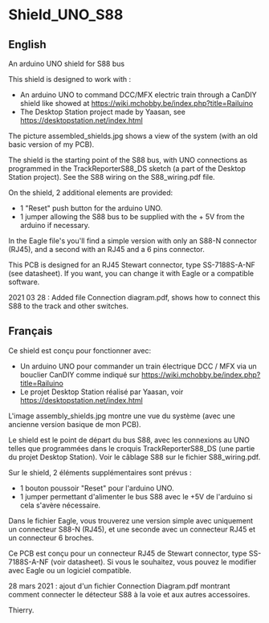 # Shield_UNO_S88

English
-------
An arduino UNO shield for S88 bus

This shield is designed to work with :
* An arduino UNO to command DCC/MFX electric train through a CanDIY shield like showed at https://wiki.mchobby.be/index.php?title=Railuino
* The Desktop Station project made by Yaasan, see https://desktopstation.net/index.html

The picture assembled_shields.jpg shows a view of the system (with an old basic version of my PCB).

The shield is the starting point of the S88 bus, with UNO connections as programmed in the TrackReporterS88_DS sketch (a part of the Desktop Station project).
See the S88 wiring on the S88_wiring.pdf file.

On the shield, 2 additional elements are provided:
* 1 "Reset" push button for the arduino UNO.
* 1 jumper allowing the S88 bus to be supplied with the + 5V from the arduino if necessary.

In the Eagle file's you'll find a simple version with only an S88-N connector (RJ45), and a second with an RJ45 and a 6 pins connector.

This PCB is designed for an RJ45 Stewart connector, type SS-7188S-A-NF (see datasheet).
If you want, you can change it with Eagle or a compatible software.

2021 03 28 : Added file Connection diagram.pdf, shows how to connect this S88 to the track and other switches.


Français
--------

Ce shield est conçu pour fonctionner avec:
* Un arduino UNO pour commander un train électrique DCC / MFX via un bouclier CanDIY comme indiqué sur https://wiki.mchobby.be/index.php?title=Railuino
* Le projet Desktop Station réalisé par Yaasan, voir https://desktopstation.net/index.html

L'image assembly_shields.jpg montre une vue du système (avec une ancienne version basique de mon PCB).

Le shield est le point de départ du bus S88, avec les connexions au UNO telles que programmées dans le croquis TrackReporterS88_DS (une partie du projet Desktop Station).
Voir le câblage S88 sur le fichier S88_wiring.pdf.

Sur le shield, 2 éléments supplémentaires sont prévus :
* 1 bouton poussoir "Reset" pour l'arduino UNO.
* 1 jumper permettant d'alimenter le bus S88 avec le +5V de l'arduino si cela s'avère nécessaire.

Dans le fichier Eagle, vous trouverez une version simple avec uniquement un connecteur S88-N (RJ45), et une seconde avec un connecteur RJ45 et un connecteur 6 broches.

Ce PCB est conçu pour un connecteur RJ45 de Stewart connector, type SS-7188S-A-NF (voir datasheet).
Si vous le souhaitez, vous pouvez le modifier avec Eagle ou un logiciel compatible.

28 mars 2021 : ajout d'un fichier Connection Diagram.pdf montrant comment connecter le détecteur S88 à la voie et aux autres accessoires.


Thierry.

